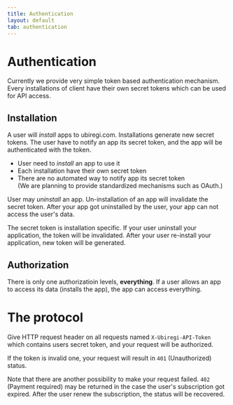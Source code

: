 ```yaml
---
title: Authentication
layout: default
tab: authentication
---
```


# Authentication

Currently we provide very simple token based authentication mechanism.
Every installations of client have their own secret tokens which can be used for API access.

## Installation

A user will *install* apps to ubiregi.com.
Installations generate new secret tokens.
The user have to notify an app its secret token, and the app will be authenticated with the token.

* User need to *install* an app to use it
* Each installation have their own secret token
* There are no automated way to notify app its secret token  
  (We are planning to provide standardized mechanisms such as OAuth.)

User may *uninstall* an app.
Un-installation of an app will invalidate the secret token.
After your app got uninstalled by the user, your app can not access the user's data.

The secret token is installation specific.
If your user uninstall your application, the token will be invalidated.
After your user re-install your application, new token will be generated.

## Authorization

There is only one authorizatioin levels, **everything**.
If a user allows an app to access its data (installs the app), the app can access everything.

# The protocol

Give HTTP request header on all requests named `X-Ubiregi-API-Token` which contains users secret token, and your request will be authorized.

If the token is invalid one, your request will result in `401` (Unauthorized) status.

Note that there are another possibility to make your request failed.
`402` (Payment required) may be returned in the case the user's subscription got expired.
After the user renew the subscription, the status will be recovered.


